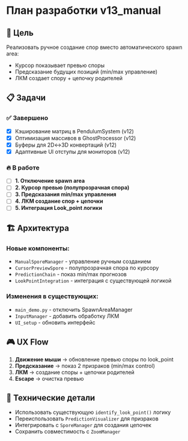 # План разработки v13_manual

## 🎯 Цель
Реализовать ручное создание спор вместо автоматического spawn area:
- Курсор показывает превью споры
- Предсказание будущих позиций (min/max управление)  
- ЛКМ создает спору + цепочку родителей

## 📋 Задачи

### ✅ Завершено
- [x] Кэширование матриц в PendulumSystem (v12)
- [x] Оптимизация массивов в GhostProcessor (v12)
- [x] Буферы для 2D↔3D конвертаций (v12)
- [x] Адаптивные UI отступы для мониторов (v12)

### 🔥 В работе
- [ ] **1. Отключение spawn area**
- [ ] **2. Курсор превью (полупрозрачная спора)**
- [ ] **3. Предсказания min/max управления**
- [ ] **4. ЛКМ создание спор + цепочки**
- [ ] **5. Интеграция Look_point логики**

## 🏗️ Архитектура

### Новые компоненты:
- `ManualSporeManager` - управление ручным созданием
- `CursorPreviewSpore` - полупрозрачная спора по курсору
- `PredictionChain` - показ min/max прогнозов
- `LookPointIntegration` - интеграция с существующей логикой

### Изменения в существующих:
- `main_demo.py` - отключить SpawnAreaManager
- `InputManager` - добавить обработку ЛКМ
- `UI_setup` - обновить интерфейс

## 🎮 UX Flow
1. **Движение мыши** → обновление превью споры по look_point
2. **Предсказание** → показ 2 призраков (min/max control)
3. **ЛКМ** → создание споры + цепочки родителей
4. **Escape** → очистка превью

## 📐 Технические детали
- Использовать существующую `identify_look_point()` логику
- Переиспользовать `PredictionVisualizer` для призраков
- Интегрировать с `SporeManager` для создания цепочек
- Сохранить совместимость с `ZoomManager`
